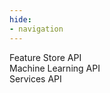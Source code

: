 ```yaml
---
hide:
- navigation
---
```


<div class="wrapper">
  <div onclick="location.href='https://docs.hopsworks.ai/feature-store-api/latest';" style="cursor:pointer;" class="one">Feature Store API</div>
  <div onclick="location.href='https://docs.hopsworks.ai/machine-learning-api/latest';" style="cursor:pointer;"class="two">Machine Learning API</div>
  <div onclick="location.href='https://docs.hopsworks.ai/hopsworks/latest/compute/';" style="cursor:pointer;" class="three">Services API</div>
</div>
